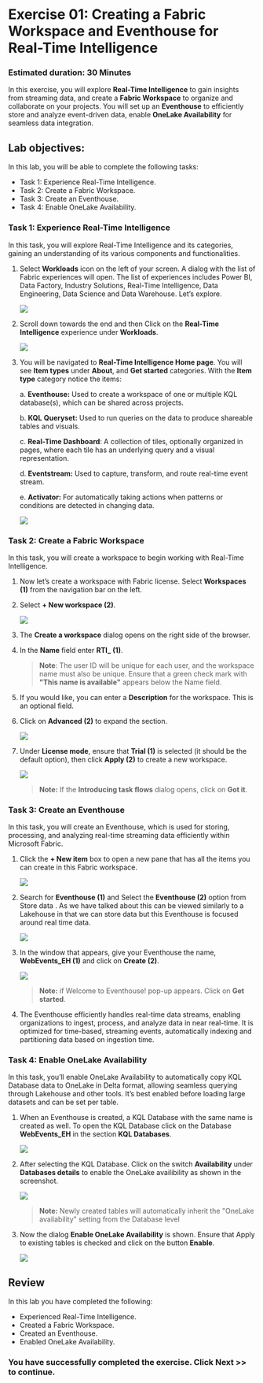 # Exercise 01: Creating a Fabric Workspace and Eventhouse for Real-Time Intelligence
### Estimated duration: 30 Minutes

In this exercise, you will explore **Real-Time Intelligence** to gain insights from streaming data, and create a **Fabric Workspace** to organize and collaborate on your projects. You will set up an **Eventhouse** to efficiently store and analyze event-driven data, enable **OneLake Availability** for seamless data integration.

## Lab objectives: 
In this lab, you will be able to complete the following tasks:

- Task 1: Experience Real-Time Intelligence.  
- Task 2: Create a Fabric Workspace.
- Task 3: Create an Eventhouse.
- Task 4: Enable OneLake Availability.

### Task 1: Experience Real-Time Intelligence  
In this task, you will explore Real-Time Intelligence and its categories, gaining an understanding of its various components and functionalities.

1. Select **Workloads** icon on the left of your screen. A dialog with the list of Fabric experiences will open. The list of experiences includes Power BI, Data Factory, Industry Solutions, Real-Time Intelligence, Data Engineering, Data Science and Data Warehouse. Let’s explore.

    ![](media/guide-02up2.png)

1. Scroll down towards the end and then Click on the **Real-Time Intelligence** experience under **Workloads**.

    ![](media/guide-03up2.png)

1. You will be navigated to **Real-Time Intelligence Home page**. You will see **Item types** under **About**, and **Get started** categories. With the **Item type** category notice the items:

    a. **Eventhouse:** Used to create a workspace of one or multiple KQL database(s), which can be shared across projects.
    
    b. **KQL** **Queryset:** Used to run queries on the data to produce shareable tables and visuals.
    
    c. **Real-Time Dashboard**: A collection of tiles, optionally organized in pages, where each tile has an underlying query and a visual representation.
    
    d. **Eventstream:** Used to capture, transform, and route real-time event stream.
    
    e. **Activator:** For automatically taking actions when patterns or conditions are detected in changing data.

    ![](media/guide-24up2.png)

### Task 2: Create a Fabric Workspace

In this task, you will create a workspace to begin working with Real-Time Intelligence.

1. Now let’s create a workspace with Fabric license. Select **Workspaces (1)** from the navigation bar on the left.

1. Select  **+ New workspace (2)**.

    ![](media/guide-23up2.png)

1. The **Create a workspace** dialog opens on the right side of the browser.

1. In the **Name** field enter **RTI_<inject key="DeploymentID" enableCopy="false"></inject>** **(1)**. 

   >**Note**: The user ID will be unique for each user, and the workspace name must also be unique. Ensure that a green check mark with **"This name is available"** appears below the Name field.

1. If you would like, you can enter a **Description** for the workspace. This is an optional field.

1. Click on **Advanced (2)** to expand the section.

    ![](media/guide-20up2.png)

1. Under **License mode**, ensure that **Trial (1)** is selected (it should be the default option), then click **Apply (2)** to create a new workspace.

    ![](media/guide-25up2.png)

    >**Note:** If the **Introducing task flows** dialog opens, click on **Got it**.

### Task 3: Create an Eventhouse
In this task, you will create an Eventhouse, which is used for storing, processing, and analyzing real-time streaming data efficiently within Microsoft Fabric.

1. Click the **+ New item** box to open a new pane that has all the items you can create in this Fabric workspace.

    ![](media/guide-26up2.png)

1. Search for **Eventhouse (1)** and Select the **Eventhouse (2)** option from Store data . As we have talked about this can be viewed  similarly to a Lakehouse in that we can store data but this Eventhouse is focused around real time data.

    ![](media/eventhouse-1up2.png)

1. In the window that appears, give your Eventhouse the name, **WebEvents_EH (1)** and click on **Create (2)**.

    ![](media/image32up2.png)

    >**Note:** if Welcome to Eventhouse! pop-up appears. Click on **Get started**.

1. The Eventhouse efficiently handles real-time data streams, enabling organizations to ingest, process, and analyze data in near real-time. It is optimized for time-based, streaming events, automatically indexing and partitioning data based on ingestion time.

### Task 4: Enable OneLake Availability
In this task, you’ll enable OneLake Availability to automatically copy KQL Database data to OneLake in Delta format, allowing seamless querying through Lakehouse and other tools. It’s best enabled before loading large datasets and can be set per table.

1. When an Eventhouse is created, a KQL Database with the same name is created as well. To open the KQL Database click on the Database **WebEvents_EH** in the section **KQL Databases**.

    ![](media/image_task04_step01up2.png)

2. After selecting the KQL Database. Click on the switch **Availability** under **Databases details** to enable the OneLake availibility as shown in the screenshot.

    ![](media/image_task04_step02up2.png)

    >**Note:** Newly created tables will automatically inherit the "OneLake availability" setting from the Database level

3. Now the dialog **Enable OneLake Availability** is shown. Ensure that Apply to existing tables is checked and click on the button **Enable**.

    ![](media/image_task04_step03up2.png)


## Review
In this lab you have completed the following:
- Experienced Real-Time Intelligence.  
- Created a Fabric Workspace.
- Created an Eventhouse.
- Enabled OneLake Availability.

### You have successfully completed the exercise. Click Next >> to continue.
